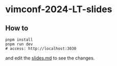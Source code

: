 # vimconf-2024-LT-slides

## How to

```shell
pnpm install
pnpm run dev
# access: http://localhost:3030
```

and edit the [slides.md](./slides.md) to see the changes.
